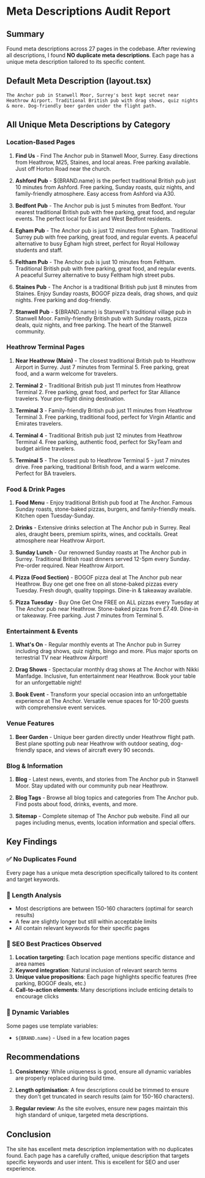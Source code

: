 # Meta Descriptions Audit Report

## Summary
Found meta descriptions across 27 pages in the codebase. After reviewing all descriptions, I found **NO duplicate meta descriptions**. Each page has a unique meta description tailored to its specific content.

## Default Meta Description (layout.tsx)
```
The Anchor pub in Stanwell Moor, Surrey's best kept secret near Heathrow Airport. Traditional British pub with drag shows, quiz nights & more. Dog-friendly beer garden under the flight path.
```

## All Unique Meta Descriptions by Category

### Location-Based Pages
1. **Find Us** - Find The Anchor pub in Stanwell Moor, Surrey. Easy directions from Heathrow, M25, Staines, and local areas. Free parking available. Just off Horton Road near the church.

2. **Ashford Pub** - ${BRAND.name} is the perfect traditional British pub just 10 minutes from Ashford. Free parking, Sunday roasts, quiz nights, and family-friendly atmosphere. Easy access from Ashford via A30.

3. **Bedfont Pub** - The Anchor pub is just 5 minutes from Bedfont. Your nearest traditional British pub with free parking, great food, and regular events. The perfect local for East and West Bedfont residents.

4. **Egham Pub** - The Anchor pub is just 12 minutes from Egham. Traditional Surrey pub with free parking, great food, and regular events. A peaceful alternative to busy Egham high street, perfect for Royal Holloway students and staff.

5. **Feltham Pub** - The Anchor pub is just 10 minutes from Feltham. Traditional British pub with free parking, great food, and regular events. A peaceful Surrey alternative to busy Feltham high street pubs.

6. **Staines Pub** - The Anchor is a traditional British pub just 8 minutes from Staines. Enjoy Sunday roasts, BOGOF pizza deals, drag shows, and quiz nights. Free parking and dog-friendly.

7. **Stanwell Pub** - ${BRAND.name} is Stanwell's traditional village pub in Stanwell Moor. Family-friendly British pub with Sunday roasts, pizza deals, quiz nights, and free parking. The heart of the Stanwell community.

### Heathrow Terminal Pages
1. **Near Heathrow (Main)** - The closest traditional British pub to Heathrow Airport in Surrey. Just 7 minutes from Terminal 5. Free parking, great food, and a warm welcome for travelers.

2. **Terminal 2** - Traditional British pub just 11 minutes from Heathrow Terminal 2. Free parking, great food, and perfect for Star Alliance travelers. Your pre-flight dining destination.

3. **Terminal 3** - Family-friendly British pub just 11 minutes from Heathrow Terminal 3. Free parking, traditional food, perfect for Virgin Atlantic and Emirates travelers.

4. **Terminal 4** - Traditional British pub just 12 minutes from Heathrow Terminal 4. Free parking, authentic food, perfect for SkyTeam and budget airline travelers.

5. **Terminal 5** - The closest pub to Heathrow Terminal 5 - just 7 minutes drive. Free parking, traditional British food, and a warm welcome. Perfect for BA travelers.

### Food & Drink Pages
1. **Food Menu** - Enjoy traditional British pub food at The Anchor. Famous Sunday roasts, stone-baked pizzas, burgers, and family-friendly meals. Kitchen open Tuesday-Sunday.

2. **Drinks** - Extensive drinks selection at The Anchor pub in Surrey. Real ales, draught beers, premium spirits, wines, and cocktails. Great atmosphere near Heathrow Airport.

3. **Sunday Lunch** - Our renowned Sunday roasts at The Anchor pub in Surrey. Traditional British roast dinners served 12-5pm every Sunday. Pre-order required. Near Heathrow Airport.

4. **Pizza (Food Section)** - BOGOF pizza deal at The Anchor pub near Heathrow. Buy one get one free on all stone-baked pizzas every Tuesday. Fresh dough, quality toppings. Dine-in & takeaway available.

5. **Pizza Tuesday** - Buy One Get One FREE on ALL pizzas every Tuesday at The Anchor pub near Heathrow. Stone-baked pizzas from £7.49. Dine-in or takeaway. Free parking. Just 7 minutes from Terminal 5.

### Entertainment & Events
1. **What's On** - Regular monthly events at The Anchor pub in Surrey including drag shows, quiz nights, bingo and more. Plus major sports on terrestrial TV near Heathrow Airport!

2. **Drag Shows** - Spectacular monthly drag shows at The Anchor with Nikki Manfadge. Inclusive, fun entertainment near Heathrow. Book your table for an unforgettable night!

3. **Book Event** - Transform your special occasion into an unforgettable experience at The Anchor. Versatile venue spaces for 10-200 guests with comprehensive event services.

### Venue Features
1. **Beer Garden** - Unique beer garden directly under Heathrow flight path. Best plane spotting pub near Heathrow with outdoor seating, dog-friendly space, and views of aircraft every 90 seconds.

### Blog & Information
1. **Blog** - Latest news, events, and stories from The Anchor pub in Stanwell Moor. Stay updated with our community pub near Heathrow.

2. **Blog Tags** - Browse all blog topics and categories from The Anchor pub. Find posts about food, drinks, events, and more.

3. **Sitemap** - Complete sitemap of The Anchor pub website. Find all our pages including menus, events, location information and special offers.

## Key Findings

### ✅ No Duplicates Found
Every page has a unique meta description specifically tailored to its content and target keywords.

### 📏 Length Analysis
- Most descriptions are between 150-160 characters (optimal for search results)
- A few are slightly longer but still within acceptable limits
- All contain relevant keywords for their specific pages

### 🎯 SEO Best Practices Observed
1. **Location targeting**: Each location page mentions specific distance and area names
2. **Keyword integration**: Natural inclusion of relevant search terms
3. **Unique value propositions**: Each page highlights specific features (free parking, BOGOF deals, etc.)
4. **Call-to-action elements**: Many descriptions include enticing details to encourage clicks

### 🔧 Dynamic Variables
Some pages use template variables:
- `${BRAND.name}` - Used in a few location pages

## Recommendations

1. **Consistency**: While uniqueness is good, ensure all dynamic variables are properly replaced during build time.

2. **Length optimisation**: A few descriptions could be trimmed to ensure they don't get truncated in search results (aim for 150-160 characters).

3. **Regular review**: As the site evolves, ensure new pages maintain this high standard of unique, targeted meta descriptions.

## Conclusion

The site has excellent meta description implementation with no duplicates found. Each page has a carefully crafted, unique description that targets specific keywords and user intent. This is excellent for SEO and user experience.
